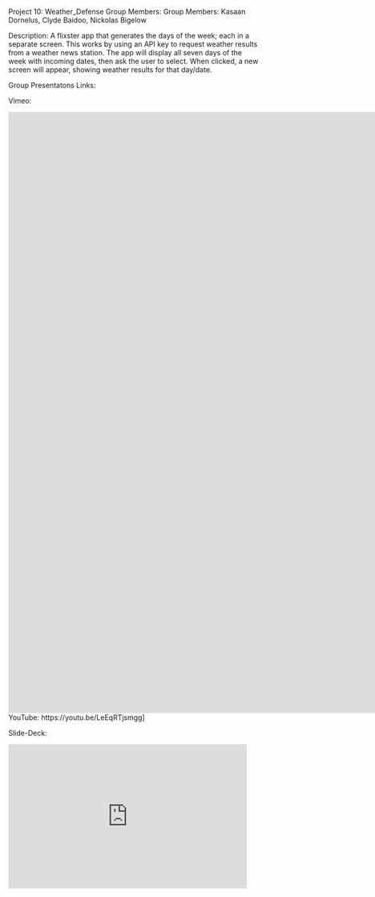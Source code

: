 Project 10: Weather_Defense
Group Members: Group Members: Kasaan Dornelus, Clyde Baidoo, Nickolas Bigelow​

Description: A flixster app that generates the days of the week; each in a separate screen. This works by using an API key to request weather results from a weather news station. The app will display all seven days of the week with incoming dates, then ask the user to select. When clicked, a new screen will appear, showing weather results for that day/date.​

Group Presentatons Links:

Vimeo:
<iframe src="https://player.vimeo.com/video/1036471053?title=0&amp;byline=0&amp;portrait=0&amp;badge=0&amp;autopause=0&amp;player_id=0&amp;app_id=58479" width="1920" height="1200" frameborder="0" allow="autoplay; fullscreen; picture-in-picture; clipboard-write" title="Group Project: Weather_Defense"></iframe>
YouTube:
https://youtu.be/LeEqRTjsmgg]


Slide-Deck:
<iframe src="https://1drv.ms/p/c/689fa6cbd40d13b5/IQSEsxZLYgbBR62qBtNyTTRrAds0Eg6ZbaGytdneftNSz_w?wdAr=1.7777777777777777" width="476px" height="288px" frameborder="0">This is an embedded <a target="_blank" href="https://office.com">Microsoft Office</a> presentation, powered by <a target="_blank" href="https://office.com/webapps">Office</a>.</iframe>

